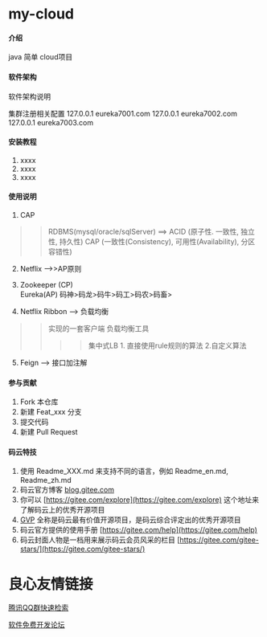 # my-cloud

#### 介绍
java  简单 cloud项目

#### 软件架构
软件架构说明

集群注册相关配置
127.0.0.1       eureka7001.com
127.0.0.1       eureka7002.com
127.0.0.1       eureka7003.com


#### 安装教程

1. xxxx
2. xxxx
3. xxxx

#### 使用说明

1. CAP
>> RDBMS(mysql/oracle/sqlServer) ==> ACID  (原子性. 一致性, 独立性, 持久性)
>> CAP (一致性(Consistency), 可用性(Availability), 分区容错性)
2. Netflix -->>AP原则
3. Zookeeper (CP)  
    Eureka(AP)
码神>码龙>码牛>码工>码农>码畜>

4. Netflix Ribbon --> 负载均衡 
>> 实现的一套客户端  负载均衡工具 
>>>> 集中式LB 1. 直接使用rule规则的算法 2.自定义算法

5. Feign  --> 接口加注解 


#### 参与贡献

1. Fork 本仓库
2. 新建 Feat_xxx 分支
3. 提交代码
4. 新建 Pull Request


#### 码云特技

1. 使用 Readme\_XXX.md 来支持不同的语言，例如 Readme\_en.md, Readme\_zh.md
2. 码云官方博客 [blog.gitee.com](https://blog.gitee.com)
3. 你可以 [https://gitee.com/explore](https://gitee.com/explore) 这个地址来了解码云上的优秀开源项目
4. [GVP](https://gitee.com/gvp) 全称是码云最有价值开源项目，是码云综合评定出的优秀开源项目
5. 码云官方提供的使用手册 [https://gitee.com/help](https://gitee.com/help)
6. 码云封面人物是一档用来展示码云会员风采的栏目 [https://gitee.com/gitee-stars/](https://gitee.com/gitee-stars/)


 # 良心友情链接

[腾讯QQ群快速检索](http://u.720life.cn/s/8cf73f7c)

[软件免费开发论坛](http://u.720life.cn/s/bbb01dc0)